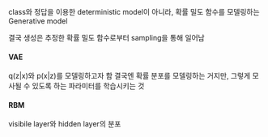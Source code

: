 class와 정답을 이용한 deterministic model이 아니라, 확률 밀도 함수를 모델링하는 Generative model

결국 생성은 추정한 확률 밀도 함수로부터 sampling을 통해 일어남

#### VAE
q(z|x)와 p(x|z)를 모델링하고자 함
결국엔 확률 분포를 모델링하는 거지만, 그렇게 모사될 수 있도록 하는 파라미터를 학습시키는 것

#### RBM
visibile layer와 hidden layer의 분포
